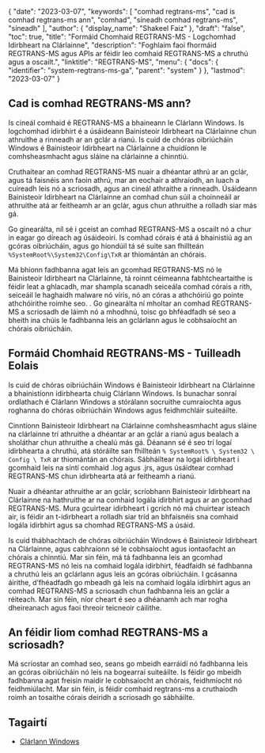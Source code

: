 {
  "date": "2023-03-07",
  "keywords": [
"comhad regtrans-ms",
"cad is comhad regtrans-ms ann",
"comhad",
"síneadh comhad regtrans-ms",
"síneadh"
],
  "author": {
    "display_name": "Shakeel Faiz"
},
  "draft": "false",
  "toc": true,
  "title": "Formáid Chomhaid REGTRANS-MS - Logchomhad Idirbheart na Clárlainne",
  "description": "Foghlaim faoi fhormáid REGTRANS-MS agus APIs ar féidir leo comhaid REGTRANS-MS a chruthú agus a oscailt.",
  "linktitle": "REGTRANS-MS",
  "menu": {
    "docs": {
      "identifier": "system-regtrans-ms-ga",
      "parent": "system"
}
},
  "lastmod": "2023-03-07"
}

## Cad is comhad REGTRANS-MS ann?

Is cineál comhaid é REGTRANS-MS a bhaineann le Clárlann Windows. Is logchomhad idirbhirt é a úsáideann Bainisteoir Idirbheart na Clárlainne chun athruithe a rinneadh ar an gclár a rianú. Is cuid de chóras oibriúcháin Windows é Bainisteoir Idirbheart na Clárlainne a chuidíonn le comhsheasmhacht agus sláine na clárlainne a chinntiú.

Cruthaítear an comhad REGTRANS-MS nuair a dhéantar athrú ar an gclár, agus tá faisnéis ann faoin athrú, mar an eochair a athraíodh, an luach a cuireadh leis nó a scriosadh, agus an cineál athraithe a rinneadh. Úsáideann Bainisteoir Idirbheart na Clárlainne an comhad chun súil a choinneáil ar athruithe atá ar feitheamh ar an gclár, agus chun athruithe a rolladh siar más gá.

Go ginearálta, níl sé i gceist an comhad REGTRANS-MS a oscailt nó a chur in eagar go díreach ag úsáideoirí. Is comhad córais é atá á bhainistiú ag an gcóras oibriúcháin, agus go hiondúil tá sé suite san fhillteán `%SystemRoot%\System32\Config\TxR` ar thiomántán an chórais.

Má bhíonn fadhbanna agat leis an gcomhad REGTRANS-MS nó le Bainisteoir Idirbheart na Clárlainne, tá roinnt céimeanna fabhtcheartaithe is féidir leat a ghlacadh, mar shampla scanadh seiceála comhad córais a rith, seiceáil le haghaidh malware nó víris, nó an córas a athchóiriú go pointe athchóirithe roimhe seo. . Go ginearálta ní mholtar an comhad REGTRANS-MS a scriosadh de láimh nó a mhodhnú, toisc go bhféadfadh sé seo a bheith ina chúis le fadhbanna leis an gclárlann agus le cobhsaíocht an chórais oibriúcháin.

## Formáid Chomhaid REGTRANS-MS - Tuilleadh Eolais

Is cuid de chóras oibriúcháin Windows é Bainisteoir Idirbheart na Clárlainne a bhainistíonn idirbhearta chuig Clárlann Windows. Is bunachar sonraí ordlathach é Clárlann Windows a stórálann socruithe cumraíochta agus roghanna do chóras oibriúcháin Windows agus feidhmchláir suiteáilte.

Cinntíonn Bainisteoir Idirbheart na Clárlainne comhsheasmhacht agus sláine na clárlainne trí athruithe a dhéantar ar an gclár a rianú agus bealach a sholáthar chun athruithe a chealú más gá. Déanann sé é seo trí logaí idirbhearta a chruthú, atá stóráilte san fhillteán `% SystemRoot% \ System32 \ Config \ TxR` ar thiomántán an chórais. Sábháiltear na logaí idirbheart i gcomhaid leis na síntí comhaid .log agus .jrs, agus úsáidtear comhad REGTRANS-MS chun idirbhearta atá ar feitheamh a rianú.

Nuair a dhéantar athruithe ar an gclár, scríobhann Bainisteoir Idirbheart na Clárlainne na hathruithe ar na comhaid logála idirbhirt agus ar an gcomhad REGTRANS-MS. Mura gcuirtear idirbheart i gcrích nó má chuirtear isteach air, is féidir an t-idirbheart a rolladh siar tríd an bhfaisnéis sna comhaid logála idirbhirt agus sa chomhad REGTRANS-MS a úsáid.

Is cuid thábhachtach de chóras oibriúcháin Windows é Bainisteoir Idirbheart na Clárlainne, agus cabhraíonn sé le cobhsaíocht agus iontaofacht an chórais a chinntiú. Mar sin féin, má tá fadhbanna leis an gcomhad REGTRANS-MS nó leis na comhaid logála idirbhirt, féadfaidh sé fadhbanna a chruthú leis an gclárlann agus leis an gcóras oibriúcháin. I gcásanna áirithe, d’fhéadfadh go mbeadh gá leis na comhaid logála idirbhirt agus an comhad REGTRANS-MS a scriosadh chun fadhbanna leis an gclár a réiteach. Mar sin féin, níor cheart é seo a dhéanamh ach mar rogha dheireanach agus faoi threoir teicneoir cáilithe.

## An féidir liom comhad REGTRANS-MS a scriosadh?

Má scriostar an comhad seo, seans go mbeidh earráidí nó fadhbanna leis an gcóras oibriúcháin nó leis na bogearraí suiteáilte. Is féidir go mbeidh fadhbanna agat freisin maidir le cobhsaíocht an chórais, feidhmíocht nó feidhmiúlacht. Mar sin féin, is féidir comhaid regtrans-ms a cruthaíodh roimh an tosaithe córais deiridh a scriosadh go sábháilte.

## Tagairtí
* [Clárlann Windows](https://en.wikipedia.org/wiki/Windows_Registry)


